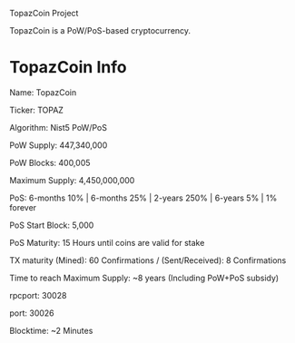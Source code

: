 TopazCoin Project

TopazCoin is a PoW/PoS-based cryptocurrency.

TopazCoin Info
===========================


Name: TopazCoin

Ticker: TOPAZ

Algorithm: Nist5 PoW/PoS

PoW Supply: 447,340,000

PoW Blocks: 400,005

Maximum Supply: 4,450,000,000

PoS: 6-months 10% | 6-months 25% | 2-years 250% | 6-years 5% | 1% forever

PoS Start Block: 5,000

PoS Maturity: 15 Hours until coins are valid for stake

TX maturity (Mined): 60 Confirmations / (Sent/Received): 8 Confirmations

Time to reach Maximum Supply:  ~8 years (Including PoW+PoS subsidy)

rpcport: 30028

port: 30026

Blocktime: ~2 Minutes
